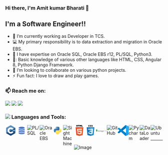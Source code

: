 ### Hi there, I'm Amit kumar Bharati 👋

## I'm a Software Engineer!!

- 🔭 I’m currently working as Developer in TCS.
- :computer: My primary responsibility is to data extraction and migration in Oracle EBS.
- 🌱 I have expertise on Oracle SQL, Oracle EBS r12, PL/SQL, Python3.
- :maple_leaf:: Basic knowledge of various other languages like HTML, CSS, Angular 8, Python Django Framework.
- 👯 I’m looking to collaborate on various python projects.
- ⚡ Fun fact: I love to draw and play games.

### 📫 Reach me on: 

  <a href="https://github.com/akb9115"><img src="https://img.icons8.com/nolan/64/github.png" width='50px'/></a>
  <a href="mailto: amit.bharati1707@gmail.com"><img src="https://img.icons8.com/fluent/64/000000/gmail.png" width="50"/></a>
  <a href="https://www.linkedin.com/in/amit-bharati-4aa936168/"><img src="https://img.icons8.com/cute-clipart/64/000000/linkedin.png" width='50'/></a>
  
### <img src="https://img.icons8.com/nolan/64/wrench.png" width="25"/> Languages and Tools:

<img align="left" alt="C++" width="35px" src="https://raw.githubusercontent.com/github/explore/80688e429a7d4ef2fca1e82350fe8e3517d3494d/topics/cpp/cpp.png" />
<img align="left" alt="Oracle SQL" width="35px" src="https://raw.githubusercontent.com/github/explore/80688e429a7d4ef2fca1e82350fe8e3517d3494d/topics/sql/sql.png" />
<img align="left" alt="PL/SQL" width="40px" src="http://3.bp.blogspot.com/--NX89FR_yRw/Vbzl0F55CyI/AAAAAAAANRI/3pgO2Nb6urM/s1600/oracle.png" />
<img align="left" alt="Oracle EBS" width="40px" src="https://encrypted-tbn0.gstatic.com/images?q=tbn:ANd9GcRaIHFZzK0QSf1bOv-_Zz-lub-l1zwwKGMsYA&usqp=CAU" />
<img align="left" alt="Python" width="35px" src="https://raw.githubusercontent.com/github/explore/80688e429a7d4ef2fca1e82350fe8e3517d3494d/topics/python/python.png" />
<img align="left" alt="Sight Machine" width="35px" src= "https://pbs.twimg.com/profile_images/1032033528324603904/ejV1uR7X_400x400.jpg" />
<img align="left" alt="HTML5" width="35px" src="https://raw.githubusercontent.com/github/explore/80688e429a7d4ef2fca1e82350fe8e3517d3494d/topics/html/html.png" />
<img align="left" alt="CSS3" width="35px" src="https://raw.githubusercontent.com/github/explore/80688e429a7d4ef2fca1e82350fe8e3517d3494d/topics/css/css.png" />
<img align="left" alt="MongoDB" width="35px" src="https://raw.githubusercontent.com/github/explore/80688e429a7d4ef2fca1e82350fe8e3517d3494d/topics/mongodb/mongodb.png" />
<img align="left" alt="GitHub" width="35px" src="https://img.icons8.com/fluent/48/000000/github.png" />
<img align="left" alt="Visual Studio Code" width="35px" src="https://raw.githubusercontent.com/github/explore/80688e429a7d4ef2fca1e82350fe8e3517d3494d/topics/visual-studio-code/visual-studio-code.png" />
<img align="left" alt="Pycharm" width="35px" src= "https://img.icons8.com/color/35/000000/pycharm.png" />
<img align="left" alt="DataLoader" width="35px" src="http://2.bp.blogspot.com/-i1XAp8UvLOU/TkfZ61gmsDI/AAAAAAAAAHI/AajMxegjLMU/s1600/Dataloader.gif" />
<img align="left" alt="Ubuntu" width="35px" src= "https://img.icons8.com/color/48/000000/ubuntu.png" />
<br>
<br>

---
![Image](https://github-readme-stats.vercel.app/api/top-langs/?username=akb9115&theme=tokyonight)
